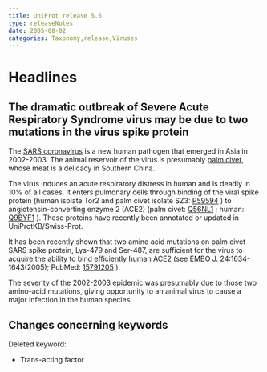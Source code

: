 ```yaml
---
title: UniProt release 5.6
type: releaseNotes
date: 2005-08-02
categories: Taxonomy,release,Viruses
---
```


# Headlines

## The dramatic outbreak of Severe Acute Respiratory Syndrome virus may be due to two mutations in the virus spike protein

The [SARS coronavirus](http://www.uniprot.org/taxonomy/227859) is a new human pathogen that emerged in Asia in 2002-2003. The animal reservoir of the virus is presumably [palm civet](http://www.uniprot.org/taxonomy/9675), whose meat is a delicacy in Southern China.

The virus induces an acute respiratory distress in human and is deadly in 10% of all cases. It enters pulmonary cells through binding of the viral spike protein (human isolate Tor2 and palm civet isolate SZ3: [P59594](http://www.uniprot.org/uniprot/P59594) ) to angiotensin-converting enzyme 2 (ACE2) (palm civet: [Q56NL1](http://www.uniprot.org/uniprot/Q56NL1) ; human: [Q9BYF1](http://www.uniprot.org/uniprot/Q9BYF1) ). These proteins have recently been annotated or updated in UniProtKB/Swiss-Prot.

It has been recently shown that two amino acid mutations on palm civet SARS spike protein, Lys-479 and Ser-487, are sufficient for the virus to acquire the ability to bind efficiently human ACE2 (see EMBO J. 24:1634-1643(2005); PubMed: [15791205](http://view.ncbi.nlm.nih.gov/pubmed/15791205) ).

The severity of the 2002-2003 epidemic was presumably due to those two amino-acid mutations, giving opportunity to an animal virus to cause a major infection in the human species.

## Changes concerning keywords

Deleted keyword:

-   Trans-acting factor

  
